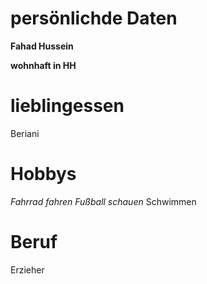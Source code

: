 # persönlichde Daten

**Fahad Hussein**

**wohnhaft in HH**



# lieblingessen
 Beriani

# Hobbys
_Fahrrad fahren_
_Fußball schauen_
Schwimmen


# Beruf 
Erzieher
